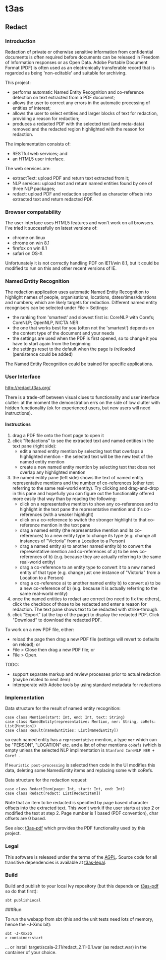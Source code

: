 # t3as

## Redact

### Introduction

Redaction of private or otherwise sensitive information from confidential documents is often required before documents can be released
in Freedom of Information responses or as Open Data.
Adobe Portable Document Format (PDF) is often used as an electronically transferable record that is regarded as being 'non-editable' and suitable for archiving.  

This project:
- performs automatic Named Entity Recognition and co-reference detection on text extracted from a PDF document;
- allows the user to correct any errors in the automatic processing of entities of interest;
- allows the user to select entities and larger blocks of text for redaction, providing a reason for redaction;
- produces a redacted PDF with the selected text (and meta-data) removed and the redacted region highlighted with the reason for redaction.

The implementation consists of:
- RESTful web services; and
- an HTML5 user interface.

The web services are:
- extractText: upload PDF and return text extracted from it;
- NLP services: upload text and return named entities found by one of three NLP packages;
- redact: upload PDF and redaction specified as character offsets into extracted text and return redacted PDF.

### Browser compatability
The user interface uses HTML5 features and won't work on all browsers. I've tried it successfully on latest versions of:
- chrome on linux
- chrome on win 8.1
- firefox on win 8.1
- safari on OS-X

Unfortunately it is not correctly handling PDF on IE11/win 8.1, but it could be modified to run on this and other recent versions of IE.

### Named Entity Recognition
The redaction application uses automatic Named Entity Recognition to highlight names of people, organisations, locations, dates/times/durations and numbers; which are likely targets for redaction.
Different named entity recognisers can be selected under File > Settings:

- the ranking from 'smartest' and slowest first is: CoreNLP with Corefs; CoreNLP; OpenNLP, NICTA NER
- the one that works best for you (often not the 'smartest') depends on the content type of the document and your needs
- the settings are used when the PDF is first opened, so to change it you have to start again from the beginning
- the settings reset to the default when the page is (re)loaded (persistence could be added)

The Named Entity Recognition could be trained for specific applications.

### User Interface

http://redact.t3as.org/

There is a trade-off between visual clues to functionality and user interface clutter: at the moment the demonstration errs on the side of low clutter with hidden functionality (ok for experienced users, but new users will need instructions).

#### Instructions
1. drag a PDF file onto the front page to open it
1. click "Redactions" to see the extracted text and named entities in the text pane (right side):
    - edit a named entity mention by selecting text that overlaps a highlighted mention - the selected text will be the new text of the named entity mention
    - create a new named entity mention by selecting text that does not overlap any highlighted mention
1. the named entity pane (left side) shows the text of named entity representative mentions and the number of co-references (other text referring to the same real-world entity). Try clicking and drag-and-drop in this pane and hopefully you can figure out the functionality offered more easily that way than by reading the following:
    - click on a representative mention to show any co-references and to highlight in the text pane the representative mention and it's co-references (with a weaker highlight)
    - click on a co-reference to switch the stronger highlight to that co-reference mention in the text pane
    - drag a named entity (the representative mention and its co-references) to a new entity type to change its type (e.g. change all instances of "Victoria" from a Location to a Person)
    - drag a named entity a) to another named entity b) to convert the representative mention and co-references of a) to be new co-references of b) (e.g. because they are actually referring to the same real-world entity)
    - drag a co-reference to an entity type to convert it to a new named entity of that type (e.g. change just one instance of "Victoria" from a Location to a Person)
    - drag a co-reference a) to another named entity b) to convert a) to be a new co-reference of b) (e.g. because it is actually referring to the same real-world entity)
1. once the named entities to redact are correct (no need to fix the others), click the checkbox of those to be redacted and enter a reason for redaction. The text pane shows text to be redacted with strike-through.
1. click "Export" (at the top of the page) to display the redacted PDF. Click "Download" to download the redacted PDF.

To work on a new PDF file, either:
- reload the page then drag a new PDF file (settings will revert to defaults on reload); or
- File > Close then drag a new PDF file; or
- File > Open.

TODO:
- support separate markup and review processes prior to actual redaction (maybe related to next item)
- interoperate with Adobe tools by using standard metadata for redactions 

### Implementation

Data structure for the result of named entity recognition:
    
    case class Mention(start: Int, end: Int, text: String)
    case class NamedEntity(representative: Mention, ner: String, coRefs: List[Mention])
    case class Result(namedEntities: List[NamedEntity])
so each named entity has a `representative` mention, a type `ner` which can be "PERSON", "LOCATION" etc. and a list of other mentions `coRefs` (which is empty unless the selected NLP implimentation is `Stanford CoreNLP NER + Coref `.

If `Heuristic post-processing` is selected then code in the UI modifies this data, deleting some NamedEntity items and replacing some with coRefs.

Data structure for the redaction request:

    case class RedactItem(page: Int, start: Int, end: Int)
    case class Redact(redact: List[RedactItem])
Note that an item to be redacted is specified by page based character offsets into the extracted text. This won't work if the user starts at step 2 or modified the text at step 2. Page number is 1 based (PDF convention), char offsets are 0 based.


See also: [t3as-pdf](https://github.com/NICTA/t3as-pdf) which provides the PDF functionality used by this project.

### Legal

This software is released under the terms of the [AGPL](http://www.gnu.org/licenses/agpl-3.0.en.html). Source code for all transitive dependencies is available at [t3as-legal](https://github.com/NICTA/t3as-legal).

### Build

 Build and publish to your local Ivy repository (but this depends on  [t3as-pdf](https://github.com/NICTA/t3as-pdf) so do that first):
 
    sbt publishLocal

###Run

To run the webapp from sbt (this and the unit tests need lots of memory, hence the -J-Xmx bit):

    sbt -J-Xmx3G
    > container:start
    
... or install target/scala-2.11/redact_2.11-0.1.war (as redact.war) in the container of your choice.


